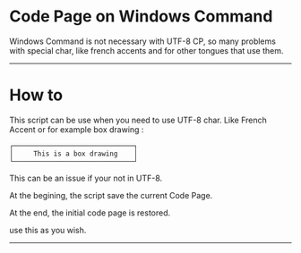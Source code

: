 # Code Page on Windows Command

Windows Command is not necessary with UTF-8 CP, so many problems with special char, like french accents and for other tongues that use them.

<hr>

# How to

This script can be use when you need to use UTF-8 char.
Like French Accent or for example box drawing : 

```
┌──────────────────────────────┐
│     This is a box drawing    │
└──────────────────────────────┘
```

This can be an issue if your not in UTF-8.

At the begining, the script save the current Code Page.

At the end, the initial code page is restored.

use this as you wish.

<hr>
